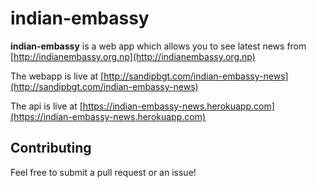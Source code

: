# indian-embassy
**indian-embassy** is a web app which allows you to see latest news from [http://indianembassy.org.np](http://indianembassy.org.np)

The webapp is live at [http://sandipbgt.com/indian-embassy-news](http://sandipbgt.com/indian-embassy-news)

The api is live at [https://indian-embassy-news.herokuapp.com](https://indian-embassy-news.herokuapp.com)

## Contributing
Feel free to submit a pull request or an issue!